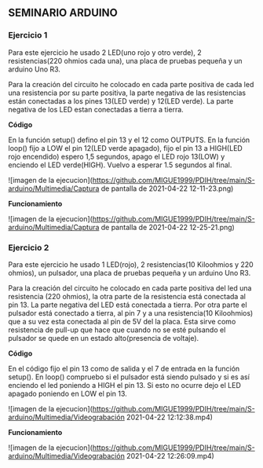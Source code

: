 ## SEMINARIO ARDUINO

### Ejercicio 1

Para este ejercicio he usado 2 LED(uno rojo y otro verde), 2 resistencias(220 ohmios cada una), una placa de pruebas pequeña y un arduino Uno R3.

Para la creación del circuito he colocado en cada parte positiva de cada led una resistencia por su parte positiva, la parte negativa de las resistencias están conectadas a los pines 13(LED verde) y 12(LED verde). La parte negativa de los LED estan conectadas a tierra a tierra.


**Código**

En la función setup() defino el pin 13 y el 12 como OUTPUTS. En la función loop() fijo a LOW el pin 12(LED verde apagado), fijo el pin 13 a HIGH(LED rojo encendido) espero 1,5 segundos, apago el LED rojo 13(LOW) y enciendo el LED verde(HIGH). Vuelvo a esperar 1.5 segundos al final.

![imagen de la ejecucion](https://github.com/MIGUE1999/PDIH/tree/main/S-arduino/Multimedia/Captura de pantalla de 2021-04-22 12-11-23.png)


**Funcionamiento**

![imagen de la ejecucion](https://github.com/MIGUE1999/PDIH/tree/main/S-arduino/Multimedia/Captura de pantalla de 2021-04-22 12-25-21.png)





### Ejercicio 2

Para este ejercicio he usado 1 LED(rojo), 2 resistencias(10 Kiloohmios y 220 ohmios), un pulsador, una placa de pruebas pequeña y un arduino Uno R3.

Para la creación del circuito he colocado en cada parte positiva del led una resistencia (220 ohmios), la otra parte de la resistencia está conectada al pin 13. La parte negativa del LED está conectada a tierra. Por otra parte el pulsador está conectado a tierra, al pin 7 y a una resistencia(10 Kiloohmios) que a su vez esta conectada al pin de 5V del la placa. Esta sirve como resistencia de pull-up que hace que cuando no se esté pulsando el pulsador se quede en un estado alto(presencia de voltaje).


**Código**

En el código fijo el pin 13 como de salida y el 7 de entrada en la función setup(). En loop() compruebo si el pulsador está siendo pulsado y si es así enciendo el led poniendo a HIGH el pin 13. Si esto no ocurre dejo el LED apagado poniendo en LOW el pin 13.

![imagen de la ejecucion](https://github.com/MIGUE1999/PDIH/tree/main/S-arduino/Multimedia/Videograbación 2021-04-22 12:12:38.mp4)


**Funcionamiento**

![imagen de la ejecucion](https://github.com/MIGUE1999/PDIH/tree/main/S-arduino/Multimedia/Videograbación 2021-04-22 12:26:09.mp4)
